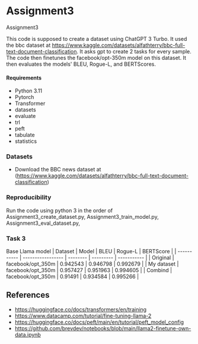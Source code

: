 # Assignment3
Assignment3

This code is supposed to create a dataset using ChatGPT 3 Turbo. It used the bbc dataset at https://www.kaggle.com/datasets/alfathterry/bbc-full-text-document-classification. It asks gpt to create 2 tasks for every sample. The code then finetunes the facebook/opt-350m model on this dataset. It then evaluates the models' BLEU, Rogue-L, and BERTScores.

#### Requirements
- Python 	3.11
- Pytorch 	 
- Transformer 	
- datasets
- evaluate
- trl
- peft
- tabulate
- statistics

### Datasets
- Download the BBC news dataset at (https://www.kaggle.com/datasets/alfathterry/bbc-full-text-document-classification)

### Reproducibility
Run the code using python 3 in the order of Assignment3_create_dataset.py, Assignment3_train_model.py, Assignment3_eval_dataset.py,

### Task 3
Base Llama model
| Dataset     | Model             |     BLEU |   Rogue-L |   BERTScore |
| ----------- | ----------------- | -------- | --------- | ----------- |
| Original    | facebook/opt_350m | 0.942543 |  0.946798 |    0.992679 |
| My dataset  | facebook/opt_350m | 0.957427 |  0.951963 |    0.994605 |
| Combind     | facebook/opt_350m | 0.91491  |  0.934584 |    0.995266 |




## References  
- https://huggingface.co/docs/transformers/en/training
- https://www.datacamp.com/tutorial/fine-tuning-llama-2
- https://huggingface.co/docs/peft/main/en/tutorial/peft_model_config
- https://github.com/brevdev/notebooks/blob/main/llama2-finetune-own-data.ipynb
